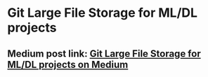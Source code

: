 # Git Large File Storage for ML/DL projects

## Medium post link: [Git Large File Storage for ML/DL projects on Medium](https://medium.com/@grof.attila9/git-large-file-storage-for-ml-dl-projects-df5e85995775)

